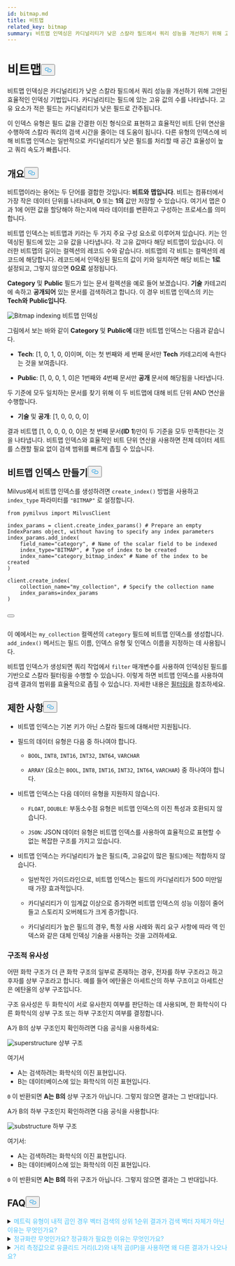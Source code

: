 ```yaml
---
id: bitmap.md
title: 비트맵
related_key: bitmap
summary: 비트맵 인덱싱은 카디널리티가 낮은 스칼라 필드에서 쿼리 성능을 개선하기 위해 고안된 효율적인 인덱싱 기법입니다.
---
```

<h1 id="BITMAP​" class="common-anchor-header">비트맵<button data-href="#BITMAP​" class="anchor-icon" translate="no">
      <svg translate="no"
        aria-hidden="true"
        focusable="false"
        height="20"
        version="1.1"
        viewBox="0 0 16 16"
        width="16"
      >
        <path
          fill="#0092E4"
          fill-rule="evenodd"
          d="M4 9h1v1H4c-1.5 0-3-1.69-3-3.5S2.55 3 4 3h4c1.45 0 3 1.69 3 3.5 0 1.41-.91 2.72-2 3.25V8.59c.58-.45 1-1.27 1-2.09C10 5.22 8.98 4 8 4H4c-.98 0-2 1.22-2 2.5S3 9 4 9zm9-3h-1v1h1c1 0 2 1.22 2 2.5S13.98 12 13 12H9c-.98 0-2-1.22-2-2.5 0-.83.42-1.64 1-2.09V6.25c-1.09.53-2 1.84-2 3.25C6 11.31 7.55 13 9 13h4c1.45 0 3-1.69 3-3.5S14.5 6 13 6z"
        ></path>
      </svg>
    </button></h1><p>비트맵 인덱싱은 카디널리티가 낮은 스칼라 필드에서 쿼리 성능을 개선하기 위해 고안된 효율적인 인덱싱 기법입니다. 카디널리티는 필드에 있는 고유 값의 수를 나타냅니다. 고유 요소가 적은 필드는 카디널리티가 낮은 필드로 간주됩니다.</p>
<p>이 인덱스 유형은 필드 값을 간결한 이진 형식으로 표현하고 효율적인 비트 단위 연산을 수행하여 스칼라 쿼리의 검색 시간을 줄이는 데 도움이 됩니다. 다른 유형의 인덱스에 비해 비트맵 인덱스는 일반적으로 카디널리티가 낮은 필드를 처리할 때 공간 효율성이 높고 쿼리 속도가 빠릅니다.</p>
<h2 id="Overview" class="common-anchor-header">개요<button data-href="#Overview" class="anchor-icon" translate="no">
      <svg translate="no"
        aria-hidden="true"
        focusable="false"
        height="20"
        version="1.1"
        viewBox="0 0 16 16"
        width="16"
      >
        <path
          fill="#0092E4"
          fill-rule="evenodd"
          d="M4 9h1v1H4c-1.5 0-3-1.69-3-3.5S2.55 3 4 3h4c1.45 0 3 1.69 3 3.5 0 1.41-.91 2.72-2 3.25V8.59c.58-.45 1-1.27 1-2.09C10 5.22 8.98 4 8 4H4c-.98 0-2 1.22-2 2.5S3 9 4 9zm9-3h-1v1h1c1 0 2 1.22 2 2.5S13.98 12 13 12H9c-.98 0-2-1.22-2-2.5 0-.83.42-1.64 1-2.09V6.25c-1.09.53-2 1.84-2 3.25C6 11.31 7.55 13 9 13h4c1.45 0 3-1.69 3-3.5S14.5 6 13 6z"
        ></path>
      </svg>
    </button></h2><p>비트맵이라는 용어는 두 단어를 결합한 것입니다: <strong>비트와</strong> <strong>맵입니다</strong>. 비트는 컴퓨터에서 가장 작은 데이터 단위를 나타내며, <strong>0</strong> 또는 <strong>1의</strong> 값만 저장할 수 있습니다. 여기서 맵은 0과 1에 어떤 값을 할당해야 하는지에 따라 데이터를 변환하고 구성하는 프로세스를 의미합니다.</p>
<p>비트맵 인덱스는 비트맵과 키라는 두 가지 주요 구성 요소로 이루어져 있습니다. 키는 인덱싱된 필드에 있는 고유 값을 나타냅니다. 각 고유 값마다 해당 비트맵이 있습니다. 이러한 비트맵의 길이는 컬렉션의 레코드 수와 같습니다. 비트맵의 각 비트는 컬렉션의 레코드에 해당합니다. 레코드에서 인덱싱된 필드의 값이 키와 일치하면 해당 비트는 <strong>1로</strong> 설정되고, 그렇지 않으면 <strong>0으로</strong> 설정됩니다.</p>
<p><strong>Category</strong> 및 <strong>Public</strong> 필드가 있는 문서 컬렉션을 예로 들어 보겠습니다. <strong>기술</strong> 카테고리에 속하고 <strong>공개되어</strong> 있는 문서를 검색하려고 합니다. 이 경우 비트맵 인덱스의 키는 <strong>Tech와</strong> <strong>Public입니다</strong>.</p>
<p>
  
   <span class="img-wrapper"> <img translate="no" src="/docs/v2.4.x/assets/bitmap.png" alt="Bitmap indexing" class="doc-image" id="bitmap-indexing" />
   </span> <span class="img-wrapper"> <span>비트맵 인덱싱</span> </span></p>
<p>그림에서 보는 바와 같이 <strong>Category</strong> 및 <strong>Public에</strong> 대한 비트맵 인덱스는 다음과 같습니다.</p>
<ul>
<li><p><strong>Tech</strong>: [1, 0, 1, 0, 0]이며, 이는 첫 번째와 세 번째 문서만 <strong>Tech</strong> 카테고리에 속한다는 것을 보여줍니다.</p></li>
<li><p><strong>Public</strong>: [1, 0, 0, 1, 0]은 1번째와 4번째 문서만 <strong>공개</strong> 문서에 해당됨을 나타냅니다.</p></li>
</ul>
<p>두 기준에 모두 일치하는 문서를 찾기 위해 이 두 비트맵에 대해 비트 단위 AND 연산을 수행합니다.</p>
<ul>
<li><strong>기술</strong> 및 <strong>공개</strong>: [1, 0, 0, 0, 0]</li>
</ul>
<p>결과 비트맵 [1, 0, 0, 0, 0, 0]은 첫 번째 문서<strong>(ID</strong> <strong>1</strong>)만이 두 기준을 모두 만족한다는 것을 나타냅니다. 비트맵 인덱스와 효율적인 비트 단위 연산을 사용하면 전체 데이터 세트를 스캔할 필요 없이 검색 범위를 빠르게 좁힐 수 있습니다.</p>
<h2 id="Create-a-bitmap-index" class="common-anchor-header">비트맵 인덱스 만들기<button data-href="#Create-a-bitmap-index" class="anchor-icon" translate="no">
      <svg translate="no"
        aria-hidden="true"
        focusable="false"
        height="20"
        version="1.1"
        viewBox="0 0 16 16"
        width="16"
      >
        <path
          fill="#0092E4"
          fill-rule="evenodd"
          d="M4 9h1v1H4c-1.5 0-3-1.69-3-3.5S2.55 3 4 3h4c1.45 0 3 1.69 3 3.5 0 1.41-.91 2.72-2 3.25V8.59c.58-.45 1-1.27 1-2.09C10 5.22 8.98 4 8 4H4c-.98 0-2 1.22-2 2.5S3 9 4 9zm9-3h-1v1h1c1 0 2 1.22 2 2.5S13.98 12 13 12H9c-.98 0-2-1.22-2-2.5 0-.83.42-1.64 1-2.09V6.25c-1.09.53-2 1.84-2 3.25C6 11.31 7.55 13 9 13h4c1.45 0 3-1.69 3-3.5S14.5 6 13 6z"
        ></path>
      </svg>
    </button></h2><p>Milvus에서 비트맵 인덱스를 생성하려면 <code translate="no">create_index()</code> 방법을 사용하고 <code translate="no">index_type</code> 파라미터를 <code translate="no">&quot;BITMAP&quot;</code> 로 설정합니다.</p>
<pre><code translate="no" class="language-python"><span class="hljs-keyword">from</span> pymilvus <span class="hljs-keyword">import</span> MilvusClient​
​
index_params = client.create_index_params() <span class="hljs-comment"># Prepare an empty IndexParams object, without having to specify any index parameters​</span>
index_params.add_index(​
    field_name=<span class="hljs-string">&quot;category&quot;</span>, <span class="hljs-comment"># Name of the scalar field to be indexed​</span>
    index_type=<span class="hljs-string">&quot;BITMAP&quot;</span>, <span class="hljs-comment"># Type of index to be created​</span>
    index_name=<span class="hljs-string">&quot;category_bitmap_index&quot;</span> <span class="hljs-comment"># Name of the index to be created​</span>
)​
​
client.create_index(​
    collection_name=<span class="hljs-string">&quot;my_collection&quot;</span>, <span class="hljs-comment"># Specify the collection name​</span>
    index_params=index_params​
)​

<button class="copy-code-btn"></button></code></pre>
<p>이 예에서는 <code translate="no">my_collection</code> 컬렉션의 <code translate="no">category</code> 필드에 비트맵 인덱스를 생성합니다. <code translate="no">add_index()</code> 메서드는 필드 이름, 인덱스 유형 및 인덱스 이름을 지정하는 데 사용됩니다.</p>
<p>비트맵 인덱스가 생성되면 쿼리 작업에서 <code translate="no">filter</code> 매개변수를 사용하여 인덱싱된 필드를 기반으로 스칼라 필터링을 수행할 수 있습니다. 이렇게 하면 비트맵 인덱스를 사용하여 검색 결과의 범위를 효율적으로 좁힐 수 있습니다. 자세한 내용은 <ins>필터링을</ins> 참조하세요.</p>
<h2 id="Limits" class="common-anchor-header">제한 사항<button data-href="#Limits" class="anchor-icon" translate="no">
      <svg translate="no"
        aria-hidden="true"
        focusable="false"
        height="20"
        version="1.1"
        viewBox="0 0 16 16"
        width="16"
      >
        <path
          fill="#0092E4"
          fill-rule="evenodd"
          d="M4 9h1v1H4c-1.5 0-3-1.69-3-3.5S2.55 3 4 3h4c1.45 0 3 1.69 3 3.5 0 1.41-.91 2.72-2 3.25V8.59c.58-.45 1-1.27 1-2.09C10 5.22 8.98 4 8 4H4c-.98 0-2 1.22-2 2.5S3 9 4 9zm9-3h-1v1h1c1 0 2 1.22 2 2.5S13.98 12 13 12H9c-.98 0-2-1.22-2-2.5 0-.83.42-1.64 1-2.09V6.25c-1.09.53-2 1.84-2 3.25C6 11.31 7.55 13 9 13h4c1.45 0 3-1.69 3-3.5S14.5 6 13 6z"
        ></path>
      </svg>
    </button></h2><ul>
<li><p>비트맵 인덱스는 기본 키가 아닌 스칼라 필드에 대해서만 지원됩니다.</p></li>
<li><p>필드의 데이터 유형은 다음 중 하나여야 합니다.</p>
<ul>
<li><p><code translate="no">BOOL</code>, <code translate="no">INT8</code>, <code translate="no">INT16</code>, <code translate="no">INT32</code>, <code translate="no">INT64</code>, <code translate="no">VARCHAR</code></p></li>
<li><p><code translate="no">ARRAY</code> (요소는 <code translate="no">BOOL</code>, <code translate="no">INT8</code>, <code translate="no">INT16</code>, <code translate="no">INT32</code>, <code translate="no">INT64</code>, <code translate="no">VARCHAR</code>) 중 하나여야 합니다.</p></li>
</ul></li>
<li><p>비트맵 인덱스는 다음 데이터 유형을 지원하지 않습니다.</p>
<ul>
<li><p><code translate="no">FLOAT</code>, <code translate="no">DOUBLE</code>: 부동소수점 유형은 비트맵 인덱스의 이진 특성과 호환되지 않습니다.</p></li>
<li><p><code translate="no">JSON</code>: JSON 데이터 유형은 비트맵 인덱스를 사용하여 효율적으로 표현할 수 없는 복잡한 구조를 가지고 있습니다.</p></li>
</ul></li>
<li><p>비트맵 인덱스는 카디널리티가 높은 필드(즉, 고유값이 많은 필드)에는 적합하지 않습니다.</p>
<ul>
<li><p>일반적인 가이드라인으로, 비트맵 인덱스는 필드의 카디널리티가 500 미만일 때 가장 효과적입니다.</p></li>
<li><p>카디널리티가 이 임계값 이상으로 증가하면 비트맵 인덱스의 성능 이점이 줄어들고 스토리지 오버헤드가 크게 증가합니다.</p></li>
<li><p>카디널리티가 높은 필드의 경우, 특정 사용 사례와 쿼리 요구 사항에 따라 역 인덱스와 같은 대체 인덱싱 기술을 사용하는 것을 고려하세요.</p></li>
</ul></li>
</ul>
<h3 id="Structural-Similarity" class="common-anchor-header">구조적 유사성</h3><p>어떤 화학 구조가 더 큰 화학 구조의 일부로 존재하는 경우, 전자를 하부 구조라고 하고 후자를 상부 구조라고 합니다. 예를 들어 에탄올은 아세트산의 하부 구조이고 아세트산은 에탄올의 상부 구조입니다.</p>
<p>구조 유사성은 두 화학식이 서로 유사한지 여부를 판단하는 데 사용되며, 한 화학식이 다른 화학식의 상부 구조 또는 하부 구조인지 여부를 결정합니다.</p>
<p>A가 B의 상부 구조인지 확인하려면 다음 공식을 사용하세요:</p>
<p>
  
   <span class="img-wrapper"> <img translate="no" src="/docs/v2.4.x/assets/superstructure.png" alt="superstructure" class="doc-image" id="superstructure" />
   </span> <span class="img-wrapper"> <span>상부 구조</span> </span></p>
<p>여기서</p>
<ul>
<li>A는 검색하려는 화학식의 이진 표현입니다.</li>
<li>B는 데이터베이스에 있는 화학식의 이진 표현입니다.</li>
</ul>
<p><code translate="no">0</code> 이 반환되면 <strong>A는</strong> <strong>B의</strong> 상부 구조가 아닙니다. 그렇지 않으면 결과는 그 반대입니다.</p>
<p>A가 B의 하부 구조인지 확인하려면 다음 공식을 사용합니다:</p>
<p>
  
   <span class="img-wrapper"> <img translate="no" src="/docs/v2.4.x/assets/substructure.png" alt="substructure" class="doc-image" id="substructure" />
   </span> <span class="img-wrapper"> <span>하부 구조</span> </span></p>
<p>여기서:</p>
<ul>
<li>A는 검색하려는 화학식의 이진 표현입니다.</li>
<li>B는 데이터베이스에 있는 화학식의 이진 표현입니다.</li>
</ul>
<p><code translate="no">0</code> 이 반환되면 <strong>A는</strong> <strong>B의</strong> 하위 구조가 아닙니다. 그렇지 않으면 결과는 그 반대입니다.</p>
<h2 id="FAQ" class="common-anchor-header">FAQ<button data-href="#FAQ" class="anchor-icon" translate="no">
      <svg translate="no"
        aria-hidden="true"
        focusable="false"
        height="20"
        version="1.1"
        viewBox="0 0 16 16"
        width="16"
      >
        <path
          fill="#0092E4"
          fill-rule="evenodd"
          d="M4 9h1v1H4c-1.5 0-3-1.69-3-3.5S2.55 3 4 3h4c1.45 0 3 1.69 3 3.5 0 1.41-.91 2.72-2 3.25V8.59c.58-.45 1-1.27 1-2.09C10 5.22 8.98 4 8 4H4c-.98 0-2 1.22-2 2.5S3 9 4 9zm9-3h-1v1h1c1 0 2 1.22 2 2.5S13.98 12 13 12H9c-.98 0-2-1.22-2-2.5 0-.83.42-1.64 1-2.09V6.25c-1.09.53-2 1.84-2 3.25C6 11.31 7.55 13 9 13h4c1.45 0 3-1.69 3-3.5S14.5 6 13 6z"
        ></path>
      </svg>
    </button></h2><p><details>
<summary><font color="#4fc4f9">메트릭 유형이 내적 곱인 경우 벡터 검색의 상위 1순위 결과가 검색 벡터 자체가 아닌 이유는 무엇인가요?</font></summary>거리 메트릭으로 내적 곱을 사용할 때 벡터를 정규화하지 않은 경우 이런 문제가 발생합니다.</details>
<details>
<summary><font color="#4fc4f9">정규화란 무엇인가요? 정규화가 필요한 이유는 무엇인가요?</font></summary></p>
<p>정규화란 임베딩(벡터)을 변환하는 과정을 통해 해당 벡터의 규범이 1이 되도록 변환하는 것을 말합니다. 내적 곱을 사용하여 임베딩 유사성을 계산하는 경우, 임베딩을 정규화해야 합니다. 정규화 후 내적 곱은 코사인 유사도와 같습니다.</p>
<p>
자세한 내용은 <a href="https://en.wikipedia.org/wiki/Unit_vector">위키백과를</a> 참조하세요.</p>
</details>
<details>
<summary><font color="#4fc4f9">거리 측정값으로 유클리드 거리(L2)와 내적 곱(IP)을 사용하면 왜 다른 결과가 나오나요?</font></summary>벡터가 정규화되어 있는지 확인하세요. 그렇지 않은 경우 먼저 벡터를 정규화해야 합니다. 이론적으로 벡터가 정규화되지 않은 경우 L2로 계산된 유사도는 IP로 계산된 유사도와 다릅니다.</details>
